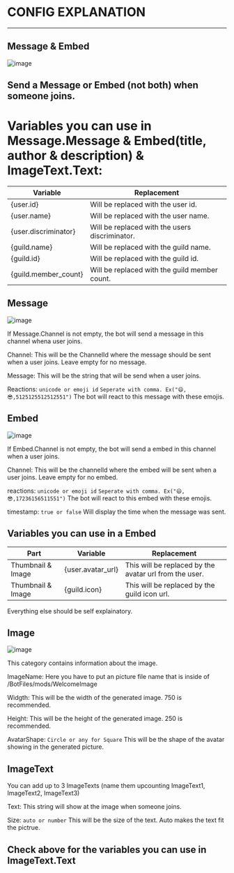 # CONFIG EXPLANATION
***

## Message & Embed

![image](https://user-images.githubusercontent.com/55946112/163333611-fef4930a-ecf6-4498-b6f0-6b7f0bb55377.png)

## Send a Message or Embed (not both) when someone joins.

# Variables you can use in Message.Message & Embed(title, author & description) & ImageText.Text:

|Variable|Replacement|
|--------|-----------|
|{user.id}|Will be replaced with the user id.|
|{user.name}|Will be replaced with the user name.|
|{user.discriminator}|Will be replaced with the users discriminator.|
|{guild.name}|Will be replaced with the guild name.|
|{guild.id}|Will be replaced with the guild id.|
|{guild.member_count}|Will be replaced with the guild member count.|


## Message

![image](https://user-images.githubusercontent.com/55946112/163334182-73bbd09f-4752-4ac4-8c5a-f183839c1d64.png)
 

If Message.Channel is not empty, the bot will send a message in this channel whena user joins.

Channel: This will be the ChannelId where the message should be sent when a user joins. Leave empty for no message.

Message: This will be the string that will be send when a user joins.

Reactions: ```unicode or emoji id``` ```Seperate with comma. Ex("😄,😎,5125125512512551")``` The bot will react to this message with these emojis.


## Embed 

![image](https://user-images.githubusercontent.com/55946112/163334581-b34cb990-ab78-44b4-8f92-90ed68768c91.png)


If Embed.Channel is not empty, the bot will send a embed in this channel when a user joins.

Channel: This will be the channelId where the embed will be sent when a user joins. Leave empty for no embed.

reactions: ```unicode or emoji id``` ```Seperate with comma. Ex("😄,😎,17236156511551")``` The bot will react to this embed with these emojis. 

timestamp: ```true or false``` Will display the time when the message was sent.

## Variables you can use in a Embed

|Part|Variable|Replacement|
|----|--------|-----------|
|Thumbnail & Image|{user.avatar_url}|This will be replaced by the avatar url from the user.|
|Thumbnail & Image|{guild.icon}|This will be replaced by the guild icon url.|

Everything else should be self explainatory.


## Image

![image](https://user-images.githubusercontent.com/55946112/163335352-055d3328-7975-4c3a-a26c-1f6948f634d3.png)


This category contains information about the image.

ImageName: Here you have to put an picture file name that is inside of /BotFiles/mods/WelcomeImage

Widgth: This will be the width of the generated image. 750 is recommended.

Height: This will be the height of the generated image. 250 is recommended.

AvatarShape: ```Circle or any for Square``` This will be the shape of the avatar showing in the generated picture.

## ImageText

You can add up to 3 ImageTexts (name them upcounting ImageText1, ImageText2, ImageText3)

Text: This string will show at the image when someone joins.

Size: ```auto or number``` This will be the size of the text. Auto makes the text fit the pictrue.

## Check above for the variables you can use in ImageText.Text
